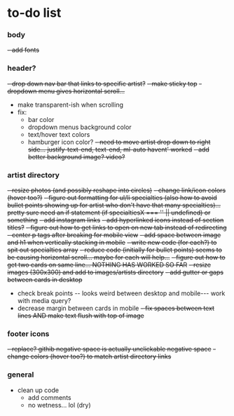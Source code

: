 # to-do list

### body
~~- add fonts~~

### header?
~~- drop down nav bar that links to specific artist?~~
  ~~- make sticky top~~ 
  ~~- dropdown menu gives horizontal scroll...~~
  - make transparent-ish when scrolling
  - fix:
    - bar color
    - dropdown menus background color
    - text/hover text colors
    - hamburger icon color?
    ~~- need to move artist drop down to right side... justify-text-end, text-end, ml-auto havent' worked~~
~~- add better background image? video?~~


### artist directory
~~- ~~resize photos (and possibly reshape into circles)~~~~
~~- change link/icon colors (hover too?)~~
~~- figure out formatting for ul/li specialties (also how to avoid bullet points showing up for artist who don't have that many specialties)... pretty sure need an if statement (if specialtiesX === '' || undefined) or something~~
~~- add instagram links~~
~~- add hyperlinked icons instead of section titles?~~
~~- figure out how to get links to open on new tab instead of redirecting~~
~~- center p tags after breaking for mobile view~~
~~- add space between image and h1 when vertically stacking in mobile~~
~~- write new code (for each?) to spit out specialties array~~
  ~~- reduce code (initially for bullet points) seems to be causing horizontal scroll... maybe for each will help...~~
~~- figure out how to get two cards on same line... NOTHING HAS WORKED SO FAR~~
~~- resize images (300x300) and add to images/artists directory~~
~~- add gutter or gaps between cards in desktop~~
- check break points -- looks weird between desktop and mobile--- work with media query?
- decrease margin between cards in mobile
~~- fix spaces between text lines AND make text flush with top of image~~

### footer icons
~~- replace? githib negative space is actually unclickable negative space~~
~~- change colors (hover too?) to match artist directory links~~

### general
- clean up code
  - add comments
  - no wetness... lol (dry)
